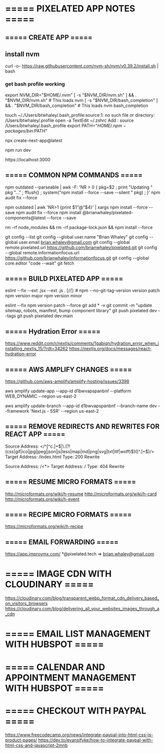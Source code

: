 # ===== PIXELATED APP NOTES =====

## ===== CREATE APP =====

## install nvm

curl -o- https://raw.githubusercontent.com/nvm-sh/nvm/v0.39.2/install.sh | bash

### get bash profile working 

export NVM_DIR="$HOME/.nvm"                
[ -s "$NVM_DIR/nvm.sh" ] && \. "$NVM_DIR/nvm.sh"  # This loads nvm
[ -s "$NVM_DIR/bash_completion" ] && \. "$NVM_DIR/bash_completion"  # This loads nvm bash_completion

touch ~/./Users/btwhaley/.bash_profile:source:1: no such file or directory: /Users/btwhaley/.profile
open -a TextEdit ~/.zshrc
Add : 
source /Users/btwhaley/.bash_profile
export PATH="$HOME/.npm-packages/bin:$PATH"

npx create-next-app@latest

npm run dev

https://localhost:3000

## ===== COMMON NPM COMMANDS =====

npm outdated --parseable | awk -F: 'NR > 0 { pkg=$2 ; print "Updating " pkg "..." ; fflush() ; system("npm install --force --save --silent " pkg) ; }'
npm audit fix --force

npm outdated | awk 'NR>1 {print $1"@"$4}' | xargs npm install --force --save
npm audit fix --force
npm install @brianwhaley/pixelated-components@latest --force --save

rm -rf node_modules && rm -rf package-lock.json && npm install --force

git config --list
git config --global user.name "Brian Whaley"
git config --global user.email brian.whaley@gmail.com
git config --global remote.pixelated.url https://github.com/brianwhaley/pixelated.git
git config --global remote.informationfocus.url https://github.com/brianwhaley/informationfocus.git
git config --global core.editor "code --wait"
git fetch

## ===== BUILD PIXELATED APP =====

eslint --fix --ext .jsx --ext .js .
[//]: # npm --no-git-tag-version version patch
npm version major
npm version minor

eslint --fix
npm version patch --force
git add * -v
git commit -m "update sitemap, robots, manifest, bump component library"
git push pixelated dev --tags
git push pixelated dev:main

## ===== Hydration Error =====
https://www.reddit.com/r/nextjs/comments/1gabiqn/hydration_error_when_installing_nextjs_15/?rdt=34262
https://nextjs.org/docs/messages/react-hydration-error


## ===== AWS AMPLIFY CHANGES =====

https://github.com/aws-amplify/amplify-hosting/issues/3398

aws amplify update-app --app-id d1bwvapspanbnf --platform WEB_DYNAMIC --region us-east-2

aws amplify update-branch --app-id d1bwvapspanbnf --branch-name dev --framework 'Next.js - SSR' --region us-east-2

## ===== REMOVE REDIRECTS AND REWRITES FOR REACT APP =====
Source Address: </^[^c.]+$|\.(?!(css|gif|ico|jpg|jpeg|json|js|less|map|md|png|svg|txt|ttf|woff)$)([^.]+$)/>
Target Address: /index.html
Type: 200 Rewrite

Source Address: /<*>
Target Address: /
Type: 404 Rewrite

## ===== RESUME MICRO FORMATS =====
http://microformats.org/wiki/h-resume
http://microformats.org/wiki/h-card
http://microformats.org/wiki/h-event


## ===== RECIPE MICRO FORMATS =====
https://microformats.org/wiki/h-recipe



## ===== EMAIL FORWARDING =====
https://app.improvmx.com/
*@pixelated.tech => brian.whaley@gmail.com


# ===== IMAGE CDN WITH CLOUDINARY =====
https://cloudinary.com/blog/transparent_webp_format_cdn_delivery_based_on_visitors_browsers
https://cloudinary.com/blog/delivering_all_your_websites_images_through_a_cdn

# ===== EMAIL LIST MANAGEMENT WITH HUBSPOT =====

# ===== CALENDAR AND APPOINTMENT MANAGEMENT WITH HUBSPOT =====

# ===== CHECKOUT WITH PAYPAL ===== 
https://www.freecodecamp.org/news/integrate-paypal-into-html-css-js-product-pages/
https://dev.to/evansifyke/how-to-integrate-paypal-with-html-css-and-javascript-2mnb